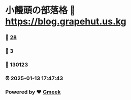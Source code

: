 # 小饅頭の部落格 :link: https://blog.grapehut.us.kg 
### :page_facing_up: [28](https://blog.grapehut.us.kg/tag.html) 
### :speech_balloon: 3 
### :hibiscus: 130123 
### :alarm_clock: 2025-01-13 17:47:43 
### Powered by :heart: [Gmeek](https://github.com/Meekdai/Gmeek)
